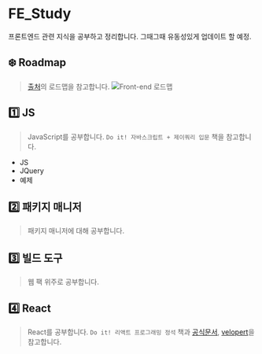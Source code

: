# FE_Study
프론트엔드 관련 지식을 공부하고 정리합니다. 그때그때 유동성있게 업데이트 할 예정.

## :snowflake: Roadmap
> [출처](https://github.com/devJang/developer-roadmap)의 로드맵을 참고합니다.
![Front-end 로드맵](https://user-images.githubusercontent.com/38103085/103239590-55975a00-4991-11eb-8499-5ba72bd5ccec.png)

## :one: JS
> JavaScript를 공부합니다.
> `Do it! 자바스크립트 + 제이쿼리 입문` 책을 참고합니다.
* JS
* JQuery
* 예제

## :two: 패키지 매니저
> 패키지 매니저에 대해 공부합니다.

## :three: 빌드 도구
> 웹 팩 위주로 공부합니다.

## :four: React
> React를 공부합니다.
> `Do it! 리액트 프로그래밍 정석` 책과 [공식문서](https://ko.reactjs.org/), [velopert](https://velopert.com/)을 참고합니다.
